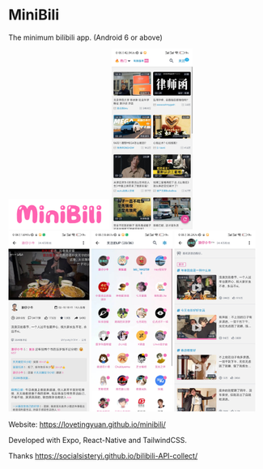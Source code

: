 # MiniBili

The minimum bilibili app.
(Android 6 or above)

<img src="./docs/minibili.png" alt="minibili" width="200" >

<img src="./docs/video-list.jpg" alt="video list" width="160" >
<img src="./docs/player.jpg" alt="player" width="160" >
<img src="./docs/up-list.jpg" alt="up list" width="160" >
<img src="./docs/up-detail.jpg" alt="up detail" width="160" >

Website: https://lovetingyuan.github.io/minibili/

Developed with Expo, React-Native and TailwindCSS.

Thanks https://socialsisteryi.github.io/bilibili-API-collect/
